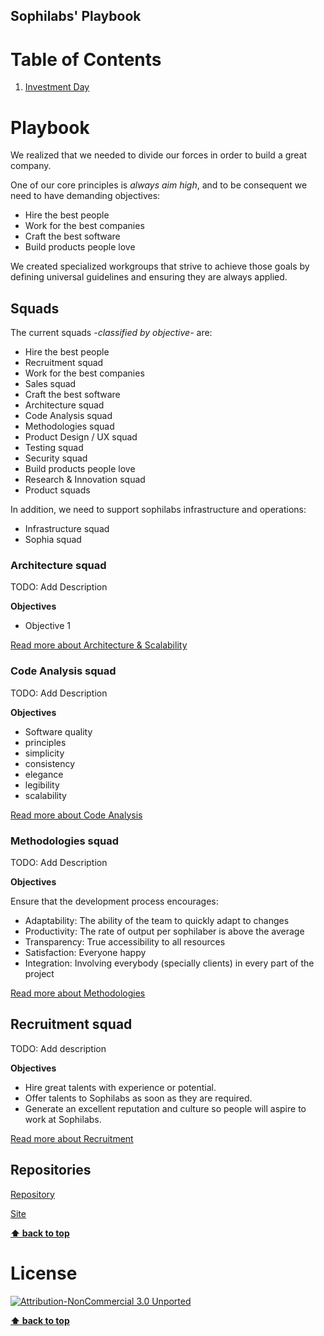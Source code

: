 ## Sophilabs' Playbook

# Table of Contents

1. [Investment Day](#investment-day)

# Playbook

We realized that we needed to divide our forces in order to build a great company.

One of our core principles is *always aim high*, and to be consequent we need to have demanding objectives:
* Hire the best people
* Work for the best companies
* Craft the best software
* Build products people love

We created specialized workgroups that strive to achieve those goals by defining universal guidelines and ensuring they are always applied.

## Squads

The current squads *-classified by objective-* are:

* Hire the best people
 * Recruitment squad
* Work for the best companies
 * Sales squad
* Craft the best software
 * Architecture squad
 * Code Analysis squad
 * Methodologies squad
 * Product Design / UX squad
 * Testing squad
 * Security squad
* Build products people love
 * Research & Innovation squad
 * Product squads

In addition, we need to support sophilabs infrastructure and operations:
* Infrastructure squad
* Sophia squad

### Architecture squad

TODO: Add Description

**Objectives**
* Objective 1

[Read more about Architecture & Scalability](https://git.sophilabs.io/sophilabs/playbook/blob/draft/architecture/index.md)

### Code Analysis squad

TODO: Add Description

**Objectives**

* Software quality
* principles
* simplicity
* consistency
* elegance
* legibility
* scalability

[Read more about Code Analysis](https://git.sophilabs.io/sophilabs/playbook/blob/draft/code-analysis/index.md)

### Methodologies squad

TODO: Add Description

**Objectives**

Ensure that the development process encourages:

* Adaptability: The ability of the team to quickly adapt to changes
* Productivity: The rate of output per sophilaber is above the average
* Transparency: True accessibility to all resources
* Satisfaction: Everyone happy
* Integration: Involving everybody (specially clients) in every part of the project

[Read more about Methodologies](https://git.sophilabs.io/sophilabs/playbook/blob/draft/methodologies/index.md)

## Recruitment squad

TODO: Add description

**Objectives**

* Hire great talents with experience or potential.
* Offer talents to Sophilabs as soon as they are required.
* Generate an excellent reputation and culture so people will aspire to work at Sophilabs.

[Read more about Recruitment](https://git.sophilabs.io/sophilabs/playbook/blob/draft/recruitment/index.md)

## Repositories

[Repository](https://git.sophilabs.io/sophilabs/guidelines)

[Site](https://guidelines.sophilabs.io)

**[⬆ back to top](#table-of-contents)**

# License

[![Attribution-NonCommercial 3.0 Unported](https://licensebuttons.net/l/by-nc/3.0/88x31.png)](./LICENSE.md)

**[⬆ back to top](#table-of-contents)**
